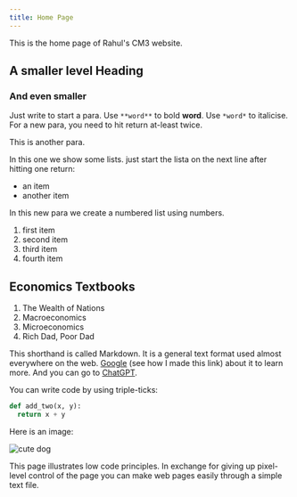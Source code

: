 ```yaml
---
title: Home Page
---
```


This is the home page of Rahul's CM3 website.

## A smaller level Heading

### And even smaller

Just write to start a para. Use `**word**` to bold **word**. Use `*word*` to italicise. For a new para, you need to hit return at-least twice.

This is another para.

In this one we show some lists. just start the lista on the next line after hitting one return:
- an item
- another item

In this new para we create a numbered list using numbers.
1. first item
2. second item
3. third item
4. fourth item

## Economics Textbooks

1. The Wealth of Nations
2. Macroeconomics
3. Microeconomics
4. Rich Dad, Poor Dad


This shorthand is called Markdown. It is a general text format used almost everywhere on the web. [Google](https://www.google.com) (see how I made this link) about it to learn more. And you can go to [ChatGPT](https://chat.openai.com).

You can write code by using triple-ticks:

```python
def add_two(x, y):
  return x + y
```

Here is an image:

![cute dog](https://i.imgur.com/dY93WHQ.jpeg)

This page illustrates low code principles. In exchange for giving up pixel-level control of the page you can make web pages easily through a simple text file.
